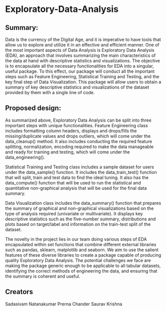 # Exploratory-Data-Analysis

## Summary:

Data is the currency of the Digital Age, and it is imperative to have tools that allow us to
explore and utilize it in an effective and efficient manner. One of the most important
aspects of Data Analysis is Exploratory Data Analysis (EDA), an approach that
involves summarizing the main characteristics of the data at hand with descriptive
statistics and visualizations.
The objective is to encapsulate all the necessary functionalities for EDA into a singular,
useful package. To this effect, our package will conduct all the important steps such as
Feature Engineering, Statistical Training and Testing, and the key final step of Data
Visualization. This package will allow users to obtain a summary of key descriptive
statistics and visualizations of the dataset provided by them with a single line of code.

## Proposed design:

As summarized above, Exploratory Data Analysis can be split into three important
steps with unique functionalities. Feature Engineering class includes formatting column
headers, displays and drops/fills the missing/duplicate values and drops outliers, which
will come under the data_cleanup() method. It also includes conducting the required
feature splitting, normalization, encoding required to make the data manageable and
ready for training and testing, which will come under the data_engineering().

Statistical Training and Testing class includes a sample dataset for users under the
data_sample() function. It includes the data_train_test() function that will split, train and
test data to find the ideal tuning. It also has the data_compute() function that will be
used to run the statistical and quantitative non-graphical analysis that will be used for the
final data summary.

Data Visualization class includes the data_summary() function that prepares the
summary of graphical and non-graphical visualizations based on the type of analysis
required (univariate or multivariate). It displays key descriptive statistics such as the
five-number summary, distributions and plots based on target/label and information on
the train-test split of the dataset.

The novelty in the project lies in our team doing various steps of EDA encapsulated
within set functions that combine different external libraries such as pandas, sklearn,
matplotlib and seaborn. We aim to use the salient features of these diverse libraries to
create a package capable of producing quality Exploratory Data Analysis. The potential
challenges we face are making the package generic enough to be applicable to all
tabular datasets, identifying the correct methods of engineering the data, and ensuring
that the summary is coherent and useful.

## Creators
Sadasivam Natanakumar
Prerna Chander
Saurav Krishna
